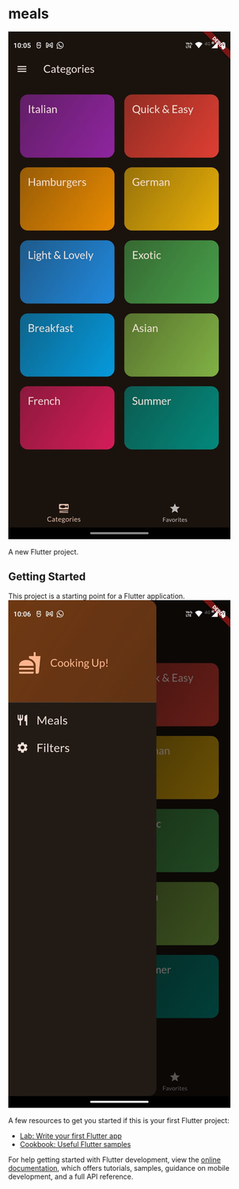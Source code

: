 # meals

![Home Page](asstes/home_page.jpg)

A new Flutter project.

## Getting Started

This project is a starting point for a Flutter application.
![Home Page](asstes/side_bar.jpg)

A few resources to get you started if this is your first Flutter project:

- [Lab: Write your first Flutter app](https://docs.flutter.dev/get-started/codelab)
- [Cookbook: Useful Flutter samples](https://docs.flutter.dev/cookbook)

For help getting started with Flutter development, view the
[online documentation](https://docs.flutter.dev/), which offers tutorials,
samples, guidance on mobile development, and a full API reference.

